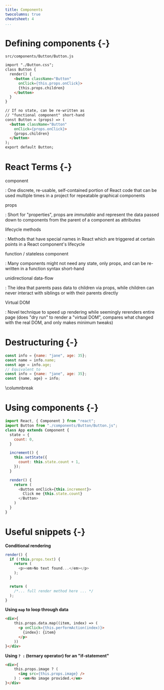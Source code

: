 ```yaml
---
title: Components
twocolumns: true
cheatsheet: 4
...
```



# Defining components {-}

`src/components/Button/Button.js`

```html
import "./Button.css";
class Button {
  render() {
    <button className="Button"
      onClick={this.props.onClick}>
      {this.props.children}
    </button>
  }
}

// If no state, can be re-written as
// "functional component" short-hand
const Button = (props) => (
  <button className="Button"
    onClick={props.onClick}>
    {props.children}
  </button>
);
export default Button;
```


# React Terms {-}

component

:   One discrete, re-usable, self-contained portion of React code that can be
used multiple times in a project for repeatable graphical components

props

:   Short for "properties", props are *immutable* and represent the data
passed down to components from the parent of a component as attributes

lifecycle methods

:   Methods that have special names in React which are triggered at certain
points in a React component's lifecycle

function / stateless component

:   Many components might not need any state, only props, and can be re-written
in a function syntax short-hand


unidirectional data-flow

:   The idea that parents pass data to children via props, while children can
never interact with siblings or with their parents directly


Virtual DOM

:   Novel technique to speed up rendering while seemingly rerenders entire page
(does "dry run" to render a "virtual DOM", compares what changed with the real
DOM, and only makes minimum tweaks)


# Destructuring {-}

```javascript
const info = {name: "jane", age: 35};
const name = info.name;
const age = info.age;
// Equivalent to
const info = {name: "jane", age: 35};
const {name, age} = info;
```
\columnbreak

# Using components {-}

```javascript
import React, { Component } from "react";
import Button from "./components/Button/Button.js";
class App extends Component {
  state = {
    count: 0,
  }

  increment() {
    this.setState({
      count: this.state.count + 1,
    });
  }

  render() {
    return (
      <Button onClick={this.increment}>
        Click me {this.state.count}
      </Button>
    )
  }
}

```


# Useful snippets {-}

**Conditional rendering**

```javascript
render() {
  if (!this.props.text) {
    return (
      <p><em>No text found...</em></p>
    );
  }

  return (
    /*... full render method here ... */
  );
}
```


**Using `map` to loop through data**

```html
<div>{
    this.props.data.map((item, index) => (
      <p onClick={this.performAction(index)}>
        {index}: {item}
      </p>
    ))
}</div>
```


**Using `? :` (ternary operator) for an "if-statement"**

```html
<div>{
    this.props.image ? (
      <img src={this.props.image} />
    ) : <em>No image provided.</em>
}</div>
```










